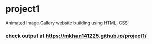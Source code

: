 # project1
Animated Image Gallery website building using HTML, CSS 
### check output at https://mkhan141225.github.io/project1/
